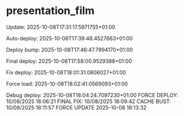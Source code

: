 # presentation_film
Update: 2025-10-08T17:31:17.5971755+01:00

Auto-deploy: 2025-10-08T17:39:48.4527663+01:00

Deploy bump: 2025-10-08T17:46:47.7994170+01:00

Final deploy: 2025-10-08T17:58:00.9529388+01:00

Fix deploy: 2025-10-08T18:01:31.0806027+01:00

Force load: 2025-10-08T18:02:41.0569093+01:00

Debug deploy: 2025-10-08T18:04:24.7097230+01:00
F O R C E   D E P L O Y :   1 0 / 0 8 / 2 0 2 5   1 8 : 0 6 : 2 1  
 F I N A L   F I X :   1 0 / 0 8 / 2 0 2 5   1 8 : 0 9 : 4 2  
 C A C H E   B U S T :   1 0 / 0 8 / 2 0 2 5   1 8 : 1 1 : 5 7  
 F O R C E   U P D A T E   2 0 2 5 - 1 0 - 0 8   1 8 : 1 3 : 3 2  
 
